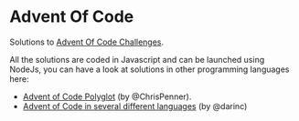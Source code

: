 # Advent Of Code
Solutions to [Advent Of Code Challenges](http://adventofcode.com/).

All the solutions are coded in Javascript and can be launched using NodeJs, you can have a look at solutions in other programming languages here:

* [Advent of Code Polyglot](https://github.com/ChrisPenner/Advent-Of-Code-Polyglot) (by @ChrisPenner).
* [Advent of Code in several different languages](https://github.com/darinc/AdventOfCode) (by @darinc)